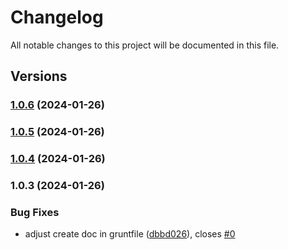 # Changelog

All notable changes to this project will be documented in this file.

## Versions

### [1.0.6](https://github.com/data7expressions/expressions-test-suite/compare/v1.0.5...v1.0.6) (2024-01-26)

### [1.0.5](https://github.com/data7expressions/expressions-test-suite/compare/v1.0.4...v1.0.5) (2024-01-26)

### [1.0.4](https://github.com/data7expressions/expressions-test-suite/compare/v1.0.3...v1.0.4) (2024-01-26)

### 1.0.3 (2024-01-26)


### Bug Fixes

* adjust create doc in  gruntfile ([dbbd026](https://github.com/data7expressions/expressions-test-suite/commit/dbbd026fbc26663f023ab7ec98227f46954dc1e1)), closes [#0](https://github.com/data7expressions/expressions-test-suite/issues/0)
